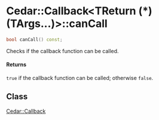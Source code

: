# Cedar::Callback<TReturn (*)(TArgs...)>::canCall

``` c++
bool canCall() const;
```

Checks if the callback function can be called.

#### Returns

`true` if the callback function can be called; otherwise `false`.

## Class

[Cedar::Callback](../Callback.md)

